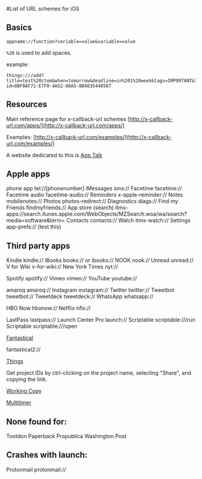 #List of URL schemes for iOS

## Basics

```
appname://function?variable=value&variable=value
```

`%20` is used to add spaces.

example:

```
things:///add?title=test%20item&when=tomorrow&deadline=in%201%20week&tags=IMPORTANT&list-id=0BF0AF71-E7F8-4A52-80A5-8B4835440507
```

## Resources

Main reference page for x-callback-url schemes [http://x-callback-url.com/apps/](http://x-callback-url.com/apps/)

Examples: [http://x-callback-url.com/examples/](http://x-callback-url.com/examples/)


A website dedicated to this is [App Talk](https://app-talk.com)

## Apple apps

phone app tel://[phonenumber]
iMessages sms://
Facetime facetime://
Facetime audio facetime-audio://
Reminders x-apple-reminder://
Notes mobilenotes://
Photos photos-redirect://
Diagnostics diags://
Find my Friends findmyfriends://
App store (search) itms-apps://search.itunes.apple.com/WebObjects/MZSearch.woa/wa/search?media=software&term=
Contacts contacts://
Watch itms-watch://
Settings app-prefs:// (test this)

## Third party apps

Kindle kindle://
iBooks books:// or ibooks://
NOOK nook://
Unread unread://
V for Wiki v-for-wiki://
New York Times nyt://

Spotify spotify://
Vimeo vimeo://
YouTube youtube://

amaroq amaroq://
Instagram instagram://
Twitter twitter://
Tweetbot tweetbot://
Tweetdeck tweetdeck://
WhatsApp whatsapp://


HBO Now hbonow://
Netflix nflx://

LastPass lastpass://
Launch Center Pro launch://
Scriptable scriptable:///run
Scriptable scriptable:///open

[Fantastical](https://flexibits.com/fantastical-iphone/faq)

fantastical2://

[Things](https://support.culturedcode.com/customer/en/portal/articles/2803573)

Get project IDs by ctrl-clicking on the project name, selecting "Share", and copying the link.  

[Working Copy](https://workingcopyapp.com/x-callback-url.html)

[Multitimer](http://persapps.com/app/multitimer/url-scheme.php)

## None found for:

Tootdon
Paperback
Propublica
Washington Post

## Crashes with launch:

Protonmail protonmail://
